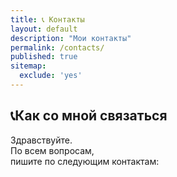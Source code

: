 ```yaml
---
title: 📞 Контакты
layout: default
description: "Мои контакты"
permalink: /contacts/
published: true
sitemap:
  exclude: 'yes'
---
```

## 📞Как со мной связаться

Здравствуйте.\
По всем вопросам,\
пишите по следующим контактам:
